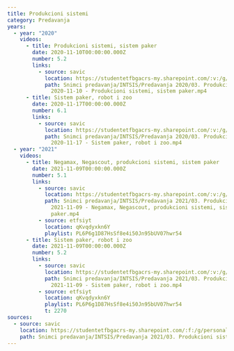 ```yaml
---
title: Produkcioni sistemi
category: Predavanja
years:
  - year: "2020"
    videos:
      - title: Produkcioni sistemi, sistem paker
        date: 2020-11-10T00:00:00.000Z
        number: 5.2
        links:
          - source: savic
            location: https://studentetfbgacrs-my.sharepoint.com/:v:/g/personal/sa190595d_student_etf_bg_ac_rs/Ec8PFO0TLFlMm0tVF33r1gIBTWBNuS7wPkRgtMZj_W2qqg
            path: Snimci predavanja/INTSIS/Predavanja 2020/03. Produkcioni sistemi/05.02 -
              2020-11-10 - Produkcioni sistemi, sistem paker.mp4
      - title: Sistem paker, robot i zoo
        date: 2020-11-17T00:00:00.000Z
        number: 6.1
        links:
          - source: savic
            location: https://studentetfbgacrs-my.sharepoint.com/:v:/g/personal/sa190595d_student_etf_bg_ac_rs/EQANbYOY4ldIs21Yszw_oV0BARb-mtO859PWPTX1wc_QXw
            path: Snimci predavanja/INTSIS/Predavanja 2020/03. Produkcioni sistemi/06.01 -
              2020-11-17 - Sistem paker, robot i zoo.mp4
  - year: "2021"
    videos:
      - title: Negamax, Negascout, produkcioni sistemi, sistem paker
        date: 2021-11-09T00:00:00.000Z
        number: 5.1
        links:
          - source: savic
            location: https://studentetfbgacrs-my.sharepoint.com/:v:/g/personal/sa190595d_student_etf_bg_ac_rs/EeOwBLZaMGhEqEtHxt1rJw0Bw8suxPQHrQ-vC_vFzLJD_g
            path: Snimci predavanja/INTSIS/Predavanja 2021/03. Produkcioni sistemi/05.01 -
              2021-11-09 - Negamax, Negascout, produkcioni sistemi, sistem
              paker.mp4
          - source: etfsiyt
            location: qKvqdyxkn6Y
            playlist: PL6P6g1D87HsSf8e4i50Jn95bUV07hwr54
      - title: Sistem paker, robot i zoo
        date: 2021-11-09T00:00:00.000Z
        number: 5.2
        links:
          - source: savic
            location: https://studentetfbgacrs-my.sharepoint.com/:v:/g/personal/sa190595d_student_etf_bg_ac_rs/ERJkX9xX4_ZNhUO86RghNp8Bduj9W4IIfglygU2SjYFHDA
            path: Snimci predavanja/INTSIS/Predavanja 2021/03. Produkcioni sistemi/05.02 -
              2021-11-09 - Sistem paker, robot i zoo.mp4
          - source: etfsiyt
            location: qKvqdyxkn6Y
            playlist: PL6P6g1D87HsSf8e4i50Jn95bUV07hwr54
            t: 2270
sources:
  - source: savic
    location: https://studentetfbgacrs-my.sharepoint.com/:f:/g/personal/sa190595d_student_etf_bg_ac_rs/EjNrsnCQsglDkyWVO_5ZkVwBW5J3Y4oM6ElJnk7-urWzBA
    path: Snimci predavanja/INTSIS/Predavanja 2021/03. Produkcioni sistemi
---
```



